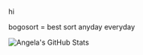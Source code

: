 hi

bogosort = best sort anyday everyday

![Angela's GitHub Stats](https://github-readme-stats.vercel.app/api?username=alegnaaa-hd&theme=tokyonight&show_icons=true)

<div id="header" align="center">
  <img src="https://komarev.com/ghpvc/?username=alegnaaa-hd&style=for-the-badge&color=blue" alt=""/>
</div>
